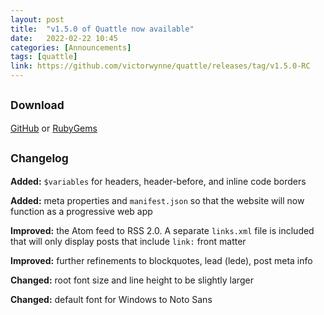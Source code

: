 ```yaml
---
layout: post
title:  "v1.5.0 of Quattle now available"
date:   2022-02-22 10:45
categories: [Announcements]
tags: [quattle]
link: https://github.com/victorwynne/quattle/releases/tag/v1.5.0-RC
---
```


## <small>Download</small>
[GitHub](https://github.com/victorwynne/quattle/releases) or [RubyGems](https://rubygems.org/gems/quattle)<br>

## <small>Changelog</small>

**Added:** `$variables` for headers, header-before, and inline code borders

**Added:** meta properties and `manifest.json` so that the website will now function as a progressive web app

**Improved:** the Atom feed to RSS 2.0. A separate `links.xml` file is included that will only display posts that include `link:` front matter

**Improved:** further refinements to blockquotes, lead (lede), post meta info

**Changed:** root font size and line height to be slightly larger

**Changed:** default font for Windows to Noto Sans
